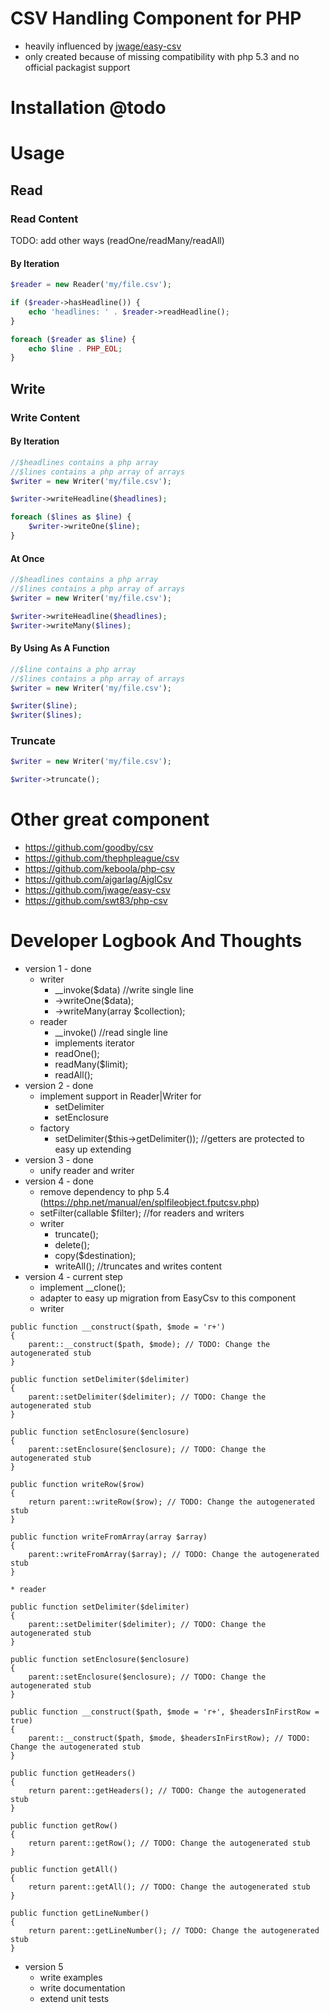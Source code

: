 # CSV Handling Component for PHP

* heavily influenced by [jwage/easy-csv](https://github.com/jwage/easy-csv)
* only created because of missing compatibility with php 5.3 and no official packagist support

# Installation @todo

# Usage

## Read

### Read Content

TODO: add other ways (readOne/readMany/readAll)

#### By Iteration

```php
$reader = new Reader('my/file.csv');

if ($reader->hasHeadline()) {
    echo 'headlines: ' . $reader->readHeadline();
}

foreach ($reader as $line) {
    echo $line . PHP_EOL;
}
```

## Write

### Write Content

#### By Iteration

```php
//$headlines contains a php array
//$lines contains a php array of arrays
$writer = new Writer('my/file.csv');

$writer->writeHeadline($headlines);

foreach ($lines as $line) {
    $writer->writeOne($line);
}
```

#### At Once

```php
//$headlines contains a php array
//$lines contains a php array of arrays
$writer = new Writer('my/file.csv');

$writer->writeHeadline($headlines);
$writer->writeMany($lines);
```

#### By Using As A Function

```php
//$line contains a php array
//$lines contains a php array of arrays
$writer = new Writer('my/file.csv');

$writer($line);
$writer($lines);
```

### Truncate

```php
$writer = new Writer('my/file.csv');

$writer->truncate();
```

# Other great component

* https://github.com/goodby/csv
* https://github.com/thephpleague/csv
* https://github.com/keboola/php-csv
* https://github.com/ajgarlag/AjglCsv
* https://github.com/jwage/easy-csv
* https://github.com/swt83/php-csv

# Developer Logbook And Thoughts

* version 1 - done
    * writer
        * __invoke($data)   //write single line
        * ->writeOne($data);
        * ->writeMany(array $collection);
    * reader
        * __invoke()   //read single line
        * implements iterator
        * readOne();
        * readMany($limit);
        * readAll();
* version 2 - done
    * implement support in Reader|Writer for
        * setDelimiter
        * setEnclosure
    * factory
        * setDelimiter($this->getDelimiter()); //getters are protected to easy up extending
* version 3 - done
    * unify reader and writer
* version 4  - done
    * remove dependency to php 5.4 (https://php.net/manual/en/splfileobject.fputcsv.php)
    * setFilter(callable $filter);  //for readers and writers
    * writer
        * truncate();
        * delete();
        * copy($destination);
        * writeAll();   //truncates and writes content
* version 4 - current step
    * implement \__clone();
    * adapter to easy up migration from EasyCsv to this component
    * writer
```
public function __construct($path, $mode = 'r+')
{
    parent::__construct($path, $mode); // TODO: Change the autogenerated stub
}

public function setDelimiter($delimiter)
{
    parent::setDelimiter($delimiter); // TODO: Change the autogenerated stub
}

public function setEnclosure($enclosure)
{
    parent::setEnclosure($enclosure); // TODO: Change the autogenerated stub
}

public function writeRow($row)
{
    return parent::writeRow($row); // TODO: Change the autogenerated stub
}

public function writeFromArray(array $array)
{
    parent::writeFromArray($array); // TODO: Change the autogenerated stub
}

```
    * reader
```
public function setDelimiter($delimiter)
{
    parent::setDelimiter($delimiter); // TODO: Change the autogenerated stub
}

public function setEnclosure($enclosure)
{
    parent::setEnclosure($enclosure); // TODO: Change the autogenerated stub
}

public function __construct($path, $mode = 'r+', $headersInFirstRow = true)
{
    parent::__construct($path, $mode, $headersInFirstRow); // TODO: Change the autogenerated stub
}

public function getHeaders()
{
    return parent::getHeaders(); // TODO: Change the autogenerated stub
}

public function getRow()
{
    return parent::getRow(); // TODO: Change the autogenerated stub
}

public function getAll()
{
    return parent::getAll(); // TODO: Change the autogenerated stub
}

public function getLineNumber()
{
    return parent::getLineNumber(); // TODO: Change the autogenerated stub
}
```
* version 5
    * write examples
    * write documentation
    * extend unit tests
